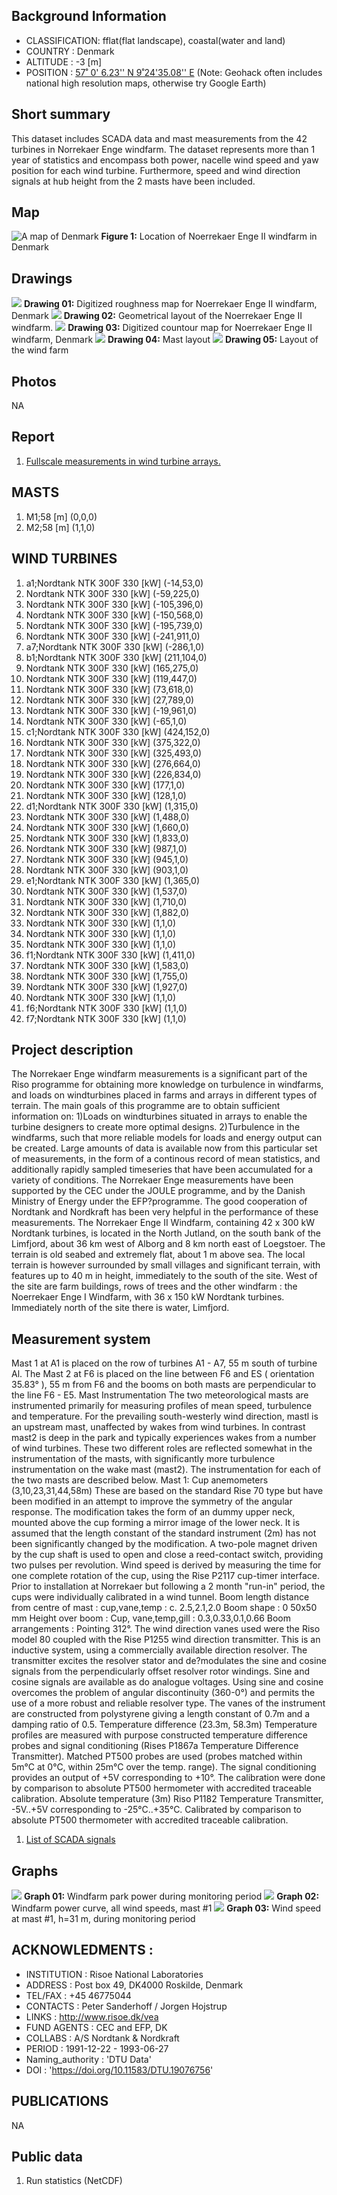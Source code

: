 ## Background Information
- CLASSIFICATION: fflat(flat landscape), coastal(water and land)
- COUNTRY : Denmark
- ALTITUDE : -3 [m]
- POSITION : [57˚ 0' 6.23'' N 9˚24'35.08'' E](https://geohack.toolforge.org/geohack.php?pagename=norre_m2&params=57_0_6.23_N_9_24_35.08_E_)
(Note: Geohack often includes national high resolution maps, otherwise try Google Earth)

## Short summary
This dataset includes SCADA data and mast measurements from the 42 turbines in Norrekaer Enge windfarm. The dataset represents more than 1 year of statistics and encompass both power, nacelle wind speed and yaw position for each wind turbine. Furthermore, speed and wind direction signals at hub height from the 2 masts have been included.

## Map
![A map of Denmark](./wind_farm/norre_m2/msmap.gif)
**Figure 1:** Location of Noerrekaer Enge II windfarm in Denmark
## Drawings
![](./wind_farm/norre_m2/draw_1.gif) **Drawing 01:** Digitized roughness map for Noerrekaer Enge II windfarm, Denmark
![](./wind_farm/norre_m2/draw_2.gif) **Drawing 02:** Geometrical layout of the Noerrekaer Enge II windfarm.
![](./wind_farm/norre_m2/draw_3.gif) **Drawing 03:** Digitized countour map for Noerrekaer Enge II windfarm, Denmark
![](./wind_farm/norre_m2/layout.gif) **Drawing 04:** Mast layout
![](./wind_farm/norre_m2/windfarm.gif) **Drawing 05:** Layout of the wind farm 
## Photos
NA

## Report
1. [Fullscale measurements in wind turbine arrays.](./wind_farm/norre_m2/norrekaer_windfarm.pdf)


## MASTS
1. M1;58 [m] (0,0,0)
2. M2;58 [m] (1,1,0)

## WIND TURBINES
1. a1;Nordtank NTK 300F 330 [kW] (-14,53,0)
2. Nordtank NTK 300F 330 [kW] (-59,225,0)
3. Nordtank NTK 300F 330 [kW] (-105,396,0)
4. Nordtank NTK 300F 330 [kW] (-150,568,0)
5. Nordtank NTK 300F 330 [kW] (-195,739,0)
6. Nordtank NTK 300F 330 [kW] (-241,911,0)
7. a7;Nordtank NTK 300F 330 [kW] (-286,1,0)
8. b1;Nordtank NTK 300F 330 [kW] (211,104,0)
9. Nordtank NTK 300F 330 [kW] (165,275,0)
10. Nordtank NTK 300F 330 [kW] (119,447,0)
11. Nordtank NTK 300F 330 [kW] (73,618,0)
12. Nordtank NTK 300F 330 [kW] (27,789,0)
13. Nordtank NTK 300F 330 [kW] (-19,961,0)
14. Nordtank NTK 300F 330 [kW] (-65,1,0)
15. c1;Nordtank NTK 300F 330 [kW] (424,152,0)
16. Nordtank NTK 300F 330 [kW] (375,322,0)
17. Nordtank NTK 300F 330 [kW] (325,493,0)
18. Nordtank NTK 300F 330 [kW] (276,664,0)
19. Nordtank NTK 300F 330 [kW] (226,834,0)
20. Nordtank NTK 300F 330 [kW] (177,1,0)
21. Nordtank NTK 300F 330 [kW] (128,1,0)
22. d1;Nordtank NTK 300F 330 [kW] (1,315,0)
23. Nordtank NTK 300F 330 [kW] (1,488,0)
24. Nordtank NTK 300F 330 [kW] (1,660,0)
25. Nordtank NTK 300F 330 [kW] (1,833,0)
26. Nordtank NTK 300F 330 [kW] (987,1,0)
27. Nordtank NTK 300F 330 [kW] (945,1,0)
28. Nordtank NTK 300F 330 [kW] (903,1,0)
29. e1;Nordtank NTK 300F 330 [kW] (1,365,0)
30. Nordtank NTK 300F 330 [kW] (1,537,0)
31. Nordtank NTK 300F 330 [kW] (1,710,0)
32. Nordtank NTK 300F 330 [kW] (1,882,0)
33. Nordtank NTK 300F 330 [kW] (1,1,0)
34. Nordtank NTK 300F 330 [kW] (1,1,0)
35. Nordtank NTK 300F 330 [kW] (1,1,0)
36. f1;Nordtank NTK 300F 330 [kW] (1,411,0)
37. Nordtank NTK 300F 330 [kW] (1,583,0)
38. Nordtank NTK 300F 330 [kW] (1,755,0)
39. Nordtank NTK 300F 330 [kW] (1,927,0)
40. Nordtank NTK 300F 330 [kW] (1,1,0)
41. f6;Nordtank NTK 300F 330 [kW] (1,1,0)
42. f7;Nordtank NTK 300F 330 [kW] (1,1,0)


## Project description
The Norrekaer Enge windfarm measurements is a significant part of the Riso programme for obtaining more knowledge on turbulence in windfarms, and loads on windturbines placed in farms and arrays in different types of terrain. The main goals of this programme are to obtain sufficient information on: 1)Loads on windturbines situated in arrays to enable the turbine designers to create more optimal designs. 2)Turbulence in the windfarms, such that more reliable models for loads and energy output can be created. Large amounts of data is available now from this particular set of measurements, in the form of a continous record of mean statistics, and additionally rapidly sampled timeseries that have been accumulated for a variety of conditions. The Norrekaer Enge measurements have been supported by the CEC under the JOULE programme, and by the Danish Ministry of Energy under the EFP?programme. The good cooperation of Nordtank and Nordkraft has been very helpful in the performance of these measurements. The Norrekaer Enge II Windfarm, containing 42 x 300 kW Nordtank turbines, is located in the North Jutland, on the south bank of the Limfjord, about 36 km west of Alborg and 8 km north east of Loegstoer. The terrain is old seabed and extremely flat, about 1 m above sea. The local terrain is however surrounded by small villages and significant terrain, with features up to 40 m in height, immediately to the south of the site. West of the site are farm buildings, rows of trees and the other windfarm : the Noerrekaer Enge I Windfarm, with 36 x 150 kW Nordtank turbines. Immediately north of the site there is water, Limfjord.

## Measurement system
Mast 1 at A1 is placed on the row of turbines A1 - A7, 55 m south of turbine Al. The Mast 2 at F6 is placed on the line between F6 and ES ( orientation 35.83° ), 55 m from F6 and the booms on both masts are perpendicular to the line F6 - E5. Mast Instrumentation The two meteorological masts are instrumented primarily for measuring profiles of mean speed, turbulence and temperature. For the prevailing south-westerly wind direction, mastl is an upstream mast, unaffected by wakes from wind turbines. In contrast mast2 is deep in the park and typically experiences wakes from a number of wind turbines. These two different roles are reflected somewhat in the instrumentation of the masts, with significantly more turbulence instrumentation on the wake mast (mast2). The instrumentation for each of the two masts are described below. Mast 1: Cup anemometers (3,10,23,31,44,58m) These are based on the standard Rise 70 type but have been modified in an attempt to improve the symmetry of the angular response. The modification takes the form of an dummy upper neck, mounted above the cup forming a mirror image of the lower neck. It is assumed that the length constant of the standard instrument (2m) has not been significantly changed by the modification. A two-pole magnet driven by the cup shaft is used to open and close a reed-contact switch, providing two pulses per revolution. Wind speed is derived by measuring the time for one complete rotation of the cup, using the Rise P2117 cup-timer interface. Prior to installation at Norrekaer but following a 2 month "run-in" period, the cups were individually calibrated in a wind tunnel. Boom length distance from centre of mast : cup,vane,temp : c. 2.5,2.1,2.0 Boom shape : 0 50x50 mm Height over boom : Cup, vane,temp,gill : 0.3,0.33,0.1,0.66 Boom arrangements : Pointing 312°. The wind direction vanes used were the Riso model 80 coupled with the Rise P1255 wind direction transmitter. This is an inductive system, using a commercially available direction resolver. The transmitter excites the resolver stator and de?modulates the sine and cosine signals from the perpendicularly offset resolver rotor windings. Sine and cosine signals are available as do analogue voltages. Using sine and cosine overcomes the problem of angular discontinuity (360-0°) and permits the use of a more robust and reliable resolver type. The vanes of the instrument are constructed from polystyrene giving a length constant of 0.7m and a damping ratio of 0.5. Temperature difference (23.3m, 58.3m) Temperature profiles are measured with purpose constructed temperature difference probes and signal conditioning (Rises P1867a Temperature Difference Transmitter). Matched PT500 probes are used (probes matched within 5m°C at 0°C, within 25m°C over the temp. range). The signal conditioning provides an output of +5V corresponding to +10°. The calibration were done by comparison to absolute PT500 hermometer with accredited traceable calibration. Absolute temperature (3m) Riso P1182 Temperature Transmitter, -5V..+5V corresponding to -25°C..+35°C. Calibrated by comparison to absolute PT500 thermometer with accredited traceable calibration.


1. [List of SCADA signals](./wind_farm/norre_m2/wf_scada_signals.csv) 


## Graphs
![](./wind_farm/norre_m2/ppower.gif) **Graph 01:** Windfarm park power during monitoring period
![](./wind_farm/norre_m2/pcurve.gif) **Graph 02:** Windfarm power curve, all wind speeds, mast #1
![](./wind_farm/norre_m2/v31.gif) **Graph 03:** Wind speed at mast #1, h=31 m, during monitoring period

## ACKNOWLEDMENTS	:	
- INSTITUTION 		:	Risoe National Laboratories
- ADDRESS 	        :	Post box 49, DK4000 Roskilde, Denmark
- TEL/FAX 	        :	+45 46775044
- CONTACTS 	        :	Peter Sanderhoff / Jorgen Hojstrup
- LINKS 	        :	http://www.risoe.dk/vea 
- FUND AGENTS      	:	CEC and EFP, DK
- COLLABS 	        :	A/S Nordtank & Nordkraft
- PERIOD 	        :	1991-12-22 - 1993-06-27 
- Naming_authority  :   'DTU Data'
- DOI               :   'https://doi.org/10.11583/DTU.19076756' 


## PUBLICATIONS	 
NA

## Public data
1. Run statistics (NetCDF)



